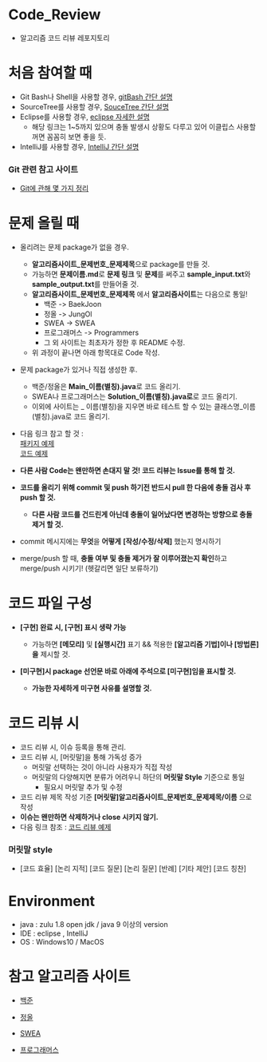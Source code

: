 # Code_Review
- 알고리즘 코드 리뷰 레포지토리


# 처음 참여할 때
  - Git Bash나 Shell을 사용할 경우, [gitBash 간단 설명](https://gbsb.tistory.com/10)
  - SourceTree를 사용할 경우, [SouceTree 간단 설명](https://m.blog.naver.com/PostView.nhn?blogId=sule47&logNo=221041860776&proxyReferer=https%3A%2F%2Fwww.google.com%2F)
  - Eclipse를 사용할 경우, [eclipse 자세한 설명](https://developer0513.tistory.com/23?category=793605)
    + 해당 링크는 1~5까지 있으며 충돌 발생시 상황도 다루고 있어 이클립스 사용할꺼면 꼼꼼히 보면 좋을 듯.
  - IntelliJ를 사용할 경우, [IntelliJ 간단 설명](https://ddoriya.tistory.com/entry/Intellij-Git-%EC%82%AC%EC%9A%A9%EB%B2%95)

### Git 관련 참고 사이트
  - [Git에 관해 몇 가지 정리](https://39km.tistory.com/category/%EA%B0%9C%EC%9D%B8%20%ED%94%84%EB%A1%9C%EC%A0%9D%ED%8A%B8%20%EC%A7%84%ED%96%89?page=1)


# 문제 올릴 때

- 올리려는 문제 package가 없을 경우. 
  + **알고리즘사이트_문제번호_문제제목**으로 package를 만들 것.
  + 가능하면 **문제이름.md**로 **문제 링크** 및 **문제**를 써주고 **sample_input.txt**와 **sample_output.txt**를 만들어줄 것.   
  + **알고리즘사이트_문제번호_문제제목** 에서 **알고리즘사이트**는 다음으로 통일!   
    + 백준 -> BaekJoon   
    + 정올 -> JungOl   
    + SWEA -> SWEA   
    + 프로그래머스 -> Programmers   
    + 그 외 사이트는 최초자가 정한 후 README 수정.
  + 위 과정이 끝나면 아래 항목대로 Code 작성. 

- 문제 package가 있거나 직접 생성한 후.
    + 백준/정올은 **Main_이름(별칭).java**로 코드 올리기. 
    + SWEA나 프로그래머스는 **Solution_이름(별칭).java로**로 코드 올리기.
    + 이외에 사이트는 _ 이름(별칭)을 지우면 바로 테스트 할 수 있는 클래스명_이름(별칭).java로 코드 올리기.

-  다음 링크 참고 할 것 :    
  [패키지 예제](https://github.com/SSAFY-BUS/code_review/tree/master/src/SWEA_1952_%EC%88%98%EC%98%81%EC%9E%A5)    
  [코드 예제](https://github.com/SSAFY-BUS/code_review/blob/master/src/SWEA_1952_%EC%88%98%EC%98%81%EC%9E%A5/Solution_%EB%B0%95%ED%98%95%EB%AF%BC.java)


- **다른 사람 Code는 왠만하면 손대지 말 것! 코드 리뷰는 Issue를 통해 할 것.**

- **코드를 올리기 위해 commit 및 push 하기전 반드시 pull 한 다음에 충돌 검사 후 push 할 것.**
    + **다른 사람 코드를 건드린게 아닌데 충돌이 일어났다면 변경하는 방향으로 충돌 제거 할 것.**

- commit 메시지에는 **무엇**을 **어떻게** **[작성/수정/삭제]** 했는지 명시하기

- merge/push 할 때, **충돌 여부 및 충돌 제거가 잘 이루어졌는지 확인**하고 merge/push 시키기! (헷갈리면 일단 보류하기)


# 코드 파일 구성
- **[구현] 완료 시, [구현] 표시 생략 가능**

    + 가능하면 **[메모리]** 및 **[실행시간]** 표기 && 적용한 **[알고리즘 기법]이나 [방법론]을** 제시할 것.

- **[미구현]시 package 선언문 바로 아래에 주석으로 [미구현]임을 표시할 것.**
    + **가능한 자세하게 미구현 사유를 설명할 것.**


# 코드 리뷰 시
- 코드 리뷰 시, 이슈 등록을 통해 관리.
- 코드 리뷰 시, [머릿말]을 통해 가독성 증가
    + 머릿말 선택하는 것이 아니라 사용자가 직접 작성
    + 머릿말의 다양해지면 분류가 어려우니 하단의 **머릿말 Style** 기준으로 통일
      + 필요시 머릿말 추가 및 수정
- 코드 리뷰 제목 작성 기준 **[머릿말]알고리즘사이트_문제번호_문제제목/이름** 으로 작성
- **이슈는 왠만하면 삭제하거나 close 시키지 않기.**
-  다음 링크 참조 : 
    [코드 리뷰 예제](https://github.com/SSAFY-BUS/code_review/issues)

### 머릿말 style
  - [코드 효율]   [논리 지적]   [코드 질문]  [논리 질문]   [반례]   [기타 제안]  [코드 칭찬]


# Environment
- java : zulu 1.8 open jdk / java 9 이상의 version
- IDE : eclipse , IntelliJ
- OS : Windows10 / MacOS


# 참고 알고리즘 사이트
- [백준](https://www.acmicpc.net/)

- [정올](http://www.jungol.co.kr/)

- [SWEA](https://swexpertacademy.com/main/main.do)

- [프로그래머스](https://programmers.co.kr/)
